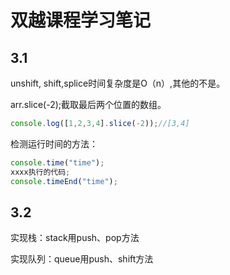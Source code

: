 # 双越课程学习笔记

## 3.1

unshift, shift,splice时间复杂度是O（n）,其他的不是。

arr.slice(-2);截取最后两个位置的数组。

```js
console.log([1,2,3,4].slice(-2));//[3,4]
```

检测运行时间的方法：

```js
console.time("time");
xxxx执行的代码;
console.timeEnd("time");
```

## 3.2

实现栈：stack用push、pop方法

实现队列：queue用push、shift方法
